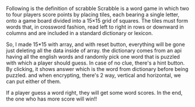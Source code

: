 Following is the definition of scrabble
Scrabble is a word game in which two to four players score points by placing tiles, each bearing a single letter, onto a game board divided into a 15×15 grid of squares. The tiles must form words that, in crossword fashion, read left to right in rows or downward in columns and are included in a standard dictionary or lexicon.

So, I made 15*15 with array, and with reset button, everything will be gone just deleting all the data inside of array.
the dictionary comes from an api having all the english words and randomly pick one word that is puzzled with which a player should guess.
In case of no clue, there's a hint button. By clicking, it shows answer which is the word from dictionary before being puzzled.
and when encrypting, there's 2 way, vertical and horizontal, we can put either of them. 

If a player guess a word right, they will get some word scores. In the end, the one who has more score will win!!
